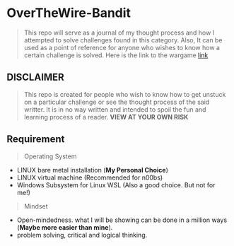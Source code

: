 # OverTheWire-Bandit
> This repo will serve as a journal of my thought process and how I attempted to solve challenges found in this category.
> Also, It can be used as a point of reference for anyone who wishes to know how a certain challenge is solved.
> Here is the link to the wargame [link](https://overthewire.org/wargames/bandit/)

## DISCLAIMER
> This repo is created for people who wish to know how to get unstuck on a particular challenge or see the thought process of the said writter.
> It is in no way written and intended to spoil the fun and learning process of a reader.
> **VIEW AT YOUR OWN RISK**

## Requirement
> Operating System
  - LINUX bare metal installation  (**My Personal Choice**)
  - LINUX virtual machine (Recommended for n00bs)
  - Windows Subsystem for Linux WSL (Also a good choice. But not for me!)
> Mindset
  - Open-mindedness. what I will be showing can be done in a million ways (**Maybe more easier than mine**).
  - problem solving, critical and logical thinking.


